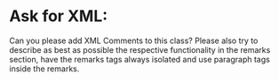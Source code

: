 Ask for XML:
============
Can you please add XML Comments to this class? 
Please also try to describe as best as possible the respective functionality in the remarks section, 
have the remarks tags always isolated and use paragraph tags inside the remarks.
